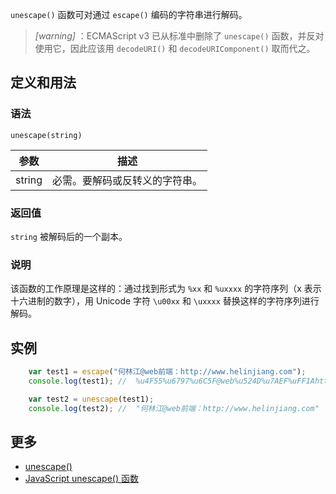 `unescape()` 函数可对通过 `escape()` 编码的字符串进行解码。

> *[warning]* ：ECMAScript v3 已从标准中删除了 `unescape()` 函数，并反对使用它，因此应该用 `decodeURI()` 和 `decodeURIComponent()` 取而代之。

## 定义和用法

### 语法

`unescape(string)`

| 参数 | 描述 |
| --- | --- |
| string | 必需。要解码或反转义的字符串。 |

### 返回值

`string` 被解码后的一个副本。

### 说明

该函数的工作原理是这样的：通过找到形式为 `%xx` 和 `%uxxxx` 的字符序列（x 表示十六进制的数字），用 Unicode 字符 `\u00xx` 和 `\uxxxx` 替换这样的字符序列进行解码。

## 实例

```javascript
    var test1 = escape("何林江@web前端：http://www.helinjiang.com");
    console.log(test1); //  %u4F55%u6797%u6C5F@web%u524D%u7AEF%uFF1Ahttp%3A//www.helinjiang.com

    var test2 = unescape(test1);
    console.log(test2); //  "何林江@web前端：http://www.helinjiang.com"
```

## 更多

*   [unescape()](https://developer.mozilla.org/zh-CN/docs/Web/JavaScript/Reference/Global_Objects/unescape)
*   [JavaScript unescape() 函数](http://www.w3school.com.cn/jsref/jsref_unescape.asp)